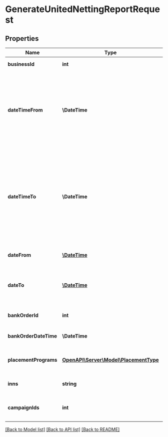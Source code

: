 # GenerateUnitedNettingReportRequest

## Properties
Name | Type | Description | Notes
------------ | ------------- | ------------- | -------------
**businessId** | **int** | Идентификатор бизнеса. | 
**dateTimeFrom** | **\DateTime** | {% note warning \&quot;\&quot; %}  Этот параметр устарел. Не используйте его.  {% endnote %}  Начало периода, включительно. | [optional] 
**dateTimeTo** | **\DateTime** | {% note warning \&quot;\&quot; %}  Этот параметр устарел. Не используйте его.  {% endnote %}  Конец периода, включительно. Максимальный период — 1 год. | [optional] 
**dateFrom** | [**\DateTime**](Date.md) | Начало периода, включительно. | [optional] 
**dateTo** | [**\DateTime**](Date.md) | Конец периода, включительно. Максимальный период — 1 год. | [optional] 
**bankOrderId** | **int** | Номер платежного поручения. | [optional] 
**bankOrderDateTime** | **\DateTime** | Дата платежного поручения. | [optional] 
**placementPrograms** | [**OpenAPI\Server\Model\PlacementType**](PlacementType.md) | Список моделей, которые нужны в отчете. | [optional] 
**inns** | **string** | Список ИНН, которые нужны в отчете. | [optional] 
**campaignIds** | **int** | Список магазинов, которые нужны в отчете. | [optional] 

[[Back to Model list]](../README.md#documentation-for-models) [[Back to API list]](../README.md#documentation-for-api-endpoints) [[Back to README]](../README.md)


